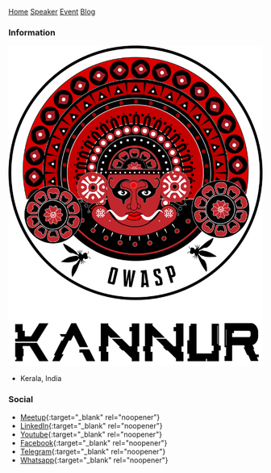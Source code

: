 [Home](https://owasp.org/www-chapter-kannur/#div-ml) [Speaker](https://owasp.org/www-chapter-kannur/#div-speakers) [Event](https://owasp.org/www-chapter-kannur/#div-events) [Blog](https://owasp.org/www-chapter-kannur/#div-blogs)
### Information

![OWASP Kannur Chapter](assets/images/logo.png "OWASP Kannur Chapter")
* Kerala, India

### Social
* [Meetup](https://www.meetup.com/owasp-kannur/){:target="_blank" rel="noopener"}
* [LinkedIn](https://www.linkedin.com/company/owasp-kannur){:target="_blank" rel="noopener"}
* [Youtube](https://www.youtube.com/channel/UC7f_G_Rrhyejigmm-7pwLcw/featured){:target="_blank" rel="noopener"}
* [Facebook](https://www.facebook.com/owaspkannur){:target="_blank" rel="noopener"}
* [Telegram](https://t.me/owaspkannur){:target="_blank" rel="noopener"}
* [Whatsapp](https://t.me/owaspkannur){:target="_blank" rel="noopener"}
